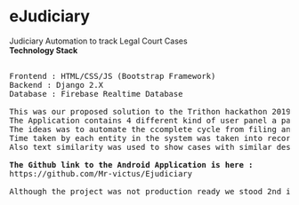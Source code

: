 # eJudiciary

Judiciary Automation to track Legal Court Cases <br>
<b>Technology Stack </b>
<pre>

Frontend : HTML/CSS/JS (Bootstrap Framework) 
Backend : Django 2.X
Database : Firebase Realtime Database

This was our proposed solution to the Trithon hackathon 2019.
The Application contains 4 different kind of user panel a panel for Common Citizen of the country, One for Advocates , one for Judges one for the CSI of courts.
The ideas was to automate the ccomplete cycle from filing an FIR to Closing of the cases by taking care of the possible delays that generally occur.
Time taken by each entity in the system was taken into record to find out which body causes delay in what type of cases. A Multilinear Regression model was used to generate a credit score for individuals.
Also text similarity was used to show cases with similar descriptions so that it becomes easy for the authorities to take decisions quickly by taking reference. Cosine Similarity was used here. 

<b>The Github link to the Android Application is here : </b>
https://github.com/Mr-victus/Ejudiciary

Although the project was not production ready we stood 2nd in the competition.

</pre>
